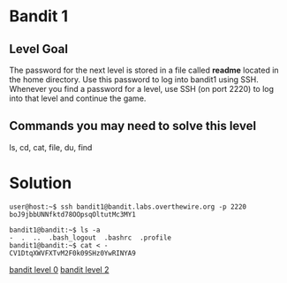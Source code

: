 <h1>Bandit 1</h1>

<h2 id="level-goal">Level Goal</h2>
<p>The password for the next level is stored in a file called
<strong>readme</strong> located in the home directory. Use this password to log
into bandit1 using SSH. Whenever you find a password for a level,
use SSH (on port 2220) to log into that level and continue the game.</p>

<h2 id="commands-you-may-need-to-solve-this-level">Commands you may need to solve this level</h2>
<p>ls, cd, cat, file, du, find</p>


<h1>Solution</h1>

```
user@host:~$ ssh bandit1@bandit.labs.overthewire.org -p 2220
boJ9jbbUNNfktd78OOpsqOltutMc3MY1

bandit1@bandit:~$ ls -a
-  .  ..  .bash_logout  .bashrc  .profile
bandit1@bandit:~$ cat < -
CV1DtqXWVFXTvM2F0k09SHz0YwRINYA9
```

[bandit level 0](bandit/tasks/bandit0.md)
[bandit level 2](bandit/tasks/bandit2.md)

